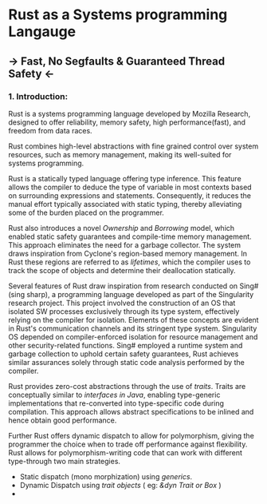 # Rust as a Systems programming Langauge

## -> Fast, No Segfaults & Guaranteed Thread Safety <-

### 1. Introduction: 

Rust is a systems programming language developed by Mozilla Research, designed to offer reliability, memory
safety, high performance(fast), and freedom from data races. 

Rust combines high-level abstractions with fine grained control over system resources, such as memory
management, making its well-suited for systems programming. 

Rust is a statically typed language offering type inference. This feature allows the compiler to deduce the
type of variable in most contexts based on surrounding expressions and statements. Consequently, it reduces
the manual effort typically associated with static typing, thereby alleviating some of the burden placed on
the programmer.

Rust also introduces a novel _*Ownership*_ and _*Borrowing*_ model, which enabled static safety guarantees
and compile-time memory management. This approach eliminates the need for a garbage collector. The system
draws inspiration from Cyclone's region-based memory management. In Rust these regions are referred to as
_*lifetimes*_, which the compiler uses to track the scope of objects and determine their deallocation
statically.

Several features of Rust draw inspiration from research conducted on Sing# (sing sharp), a programming
language developed as part of the Singularity research project. This project involved the construction of an
OS that isolated SW processes exclusively through its type system, effectively relying on the compiler for
isolation. Elements of these concepts are evident in Rust's communication channels and its stringent type
system. 
Singularity OS depended on compiler-enforced isolation for resource management and other security-related
functions. 
Sing# employed a runtime system and garbage collection to uphold certain safety guarantees, Rust achieves
similar assurances solely through static code analysis performed by the compiler.

Rust provides zero-cost abstractions through the use of _*traits*_.
Traits are conceptually similar to _interfaces in Java_, enabling type-generic implementations that 
re-converted into type-specific code during compilation.
This approach allows abstract specifications to be inlined and hence obtain good performance. 

Further Rust offers dynamic dispatch to allow for polymorphism, giving the programmer the choice when to
trade off performance against flexibility.
Rust allows for polymorphism-writing code that can work with different type-through two main strategies.
- Static dispatch (mono morphization) using _*generics*_.
- Dynamic Dispatch using _*trait objects*_ ( eg: *&dyn Trait or Box<dyn Trait>* )
- 
